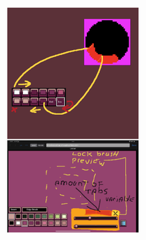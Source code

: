 
<img src="2308A6F3-B5E6-4F1F-ABA3-1B5E8792FEDC.png" width="60%"><br>
<img src="B42902B8-AB9A-4228-94A1-55C291C0AD9B.png" width="60%"><br>
